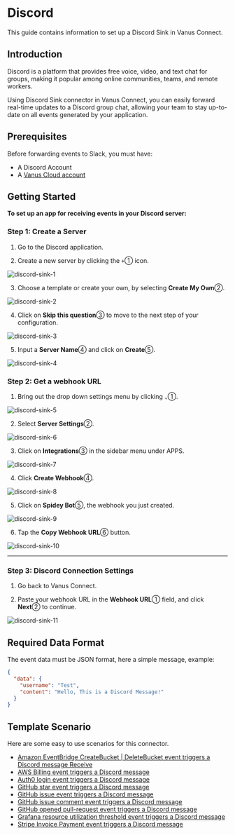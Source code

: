 # Discord

This guide contains information to set up a Discord Sink in Vanus Connect.

## Introduction

Discord is a platform that provides free voice, video, and text chat for groups, making it popular among online communities, teams, and remote workers.

Using Discord Sink connector in Vanus Connect, you can easily forward real-time updates to a Discord group chat, allowing your team to stay up-to-date on all events generated by your application.

## Prerequisites

Before forwarding events to Slack, you must have:

- A Discord Account
- A [Vanus Cloud account](https://cloud.vanus.ai)

## Getting Started

**To set up an app for receiving events in your Discord server:**

### Step 1: Create a Server 

1. Go to the Discord application.

2. Create a new server by clicking the `+`① icon.

![discord-sink-1](images/discord-sink-1.webp)

3. Choose a template or create your own, by selecting **Create My Own**②.

![discord-sink-2](images/discord-sink-2.webp)

4. Click on **Skip this question**③ to move to the next step of your configuration.

![discord-sink-3](images/discord-sink-3.webp)

5. Input a **Server Name**④ and click on **Create**⑤.

![discord-sink-4](images/discord-sink-4.webp)


### Step 2: Get a webhook URL

1. Bring out the drop down settings menu by clicking `⌄`①.

![discord-sink-5](images/discord-sink-5.webp)

2. Select **Server Settings**②.

![discord-sink-6](images/discord-sink-6.webp)

3. Click on **Integrations**③ in the sidebar menu under APPS.

![discord-sink-7](images/discord-sink-7.webp)

4. Click **Create Webhook**④.

![discord-sink-8](images/discord-sink-8.webp)

5. Click on **Spidey Bot**⑤, the webhook you just created.

![discord-sink-9](images/discord-sink-9.webp)

6. Tap the **Copy Webhook URL**⑥ button.

![discord-sink-10](images/discord-sink-10.webp)

---

### Step 3: Discord Connection Settings

1. Go back to Vanus Connect.

2. Paste your webhook URL in the **Webhook URL**① field, and click **Next**② to continue.

![discord-sink-11](images/discord-sink-11.webp)


## Required Data Format

The event data must be JSON format, here a simple message, example:

```json
{
  "data": {
    "username": "Test",
    "content": "Hello, This is a Discord Message!"
  }
}
```

## Template Scenario

Here are some easy to use scenarios for this connector.

- [Amazon EventBridge CreateBucket | DeleteBucket event triggers a Discord message Receive](https://cloud.vanus.ai/connections/wizard?source=aws-eventbridge&sink=http&id=20230406_2)
- [AWS Billing event triggers a Discord message](https://cloud.vanus.ai/connections/wizard?source=aws-billing&sink=http&id=20230410_1)
- [Auth0 login event triggers a Discord message](https://cloud.vanus.ai/connections/wizard?source=auth0&sink=http&id=20230329_1)
- [GitHub star event triggers a Discord message](https://cloud.vanus.ai/connections/wizard?source=github&sink=http&id=20230320_1)
- [GitHub issue event triggers a Discord message](https://cloud.vanus.ai/connections/wizard?source=github&sink=http&id=20230320_2)
- [GitHub issue comment event triggers a Discord message](https://cloud.vanus.ai/connections/wizard?source=github&sink=http&id=20230320_3)
- [GitHub opened pull-request event triggers a Discord message](https://cloud.vanus.ai/connections/wizard?source=github&sink=http&id=20230321_1)
- [Grafana resource utilization threshold event triggers a Discord message](https://cloud.vanus.ai/connections/wizard?source=grafana&sink=http&id=20230330_1)
- [Stripe Invoice Payment event triggers a Discord message](https://cloud.vanus.ai/connections/wizard?source=stripe&sink=http&id=20230407_1)
